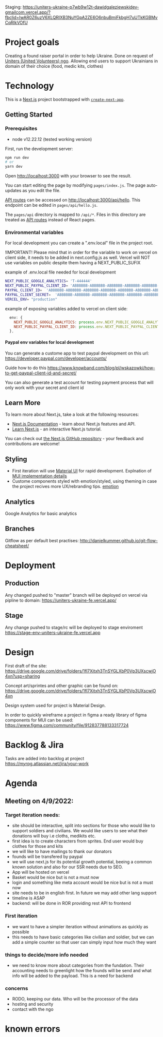 Staging: https://uniters-ukraine-p7wb9w12t-dawidgaleziewskidev-gmailcom.vercel.app/?fbclid=IwAR0Z6uzV6XLQRIXB3NuYGpA2ZE6O6nbuBmiFkbgH7uUTkKGBMvCqRlkVOfU


# Project goals

Creating a found raiser portal in order to help Ukraine. Done on request of [Uniters (United Volunteers) ngo](https://spis.ngo.pl/355390-fundacja-uniters-united-volunteers).
Allowing end users to support Ukrainians in domain of their choice (food, medic kits, clothes)

# Technology

This is a [Next.js](https://nextjs.org/) project bootstrapped with [`create-next-app`](https://github.com/vercel/next.js/tree/canary/packages/create-next-app).

## Getting Started

### Prerequisites

- node v12.22.12 (tested working version)

First, run the development server:

```bash
npm run dev
# or
yarn dev
```

Open [http://localhost:3000](http://localhost:3000) with your browser to see the result.

You can start editing the page by modifying `pages/index.js`. The page auto-updates as you edit the file.

[API routes](https://nextjs.org/docs/api-routes/introduction) can be accessed on [http://localhost:3000/api/hello](http://localhost:3000/api/hello). This endpoint can be edited in `pages/api/hello.js`.

The `pages/api` directory is mapped to `/api/*`. Files in this directory are treated as [API routes](https://nextjs.org/docs/api-routes/introduction) instead of React pages.

### Environmental variables

For local development you can create a ".env.local" file in the project root.

!IMPORTANT! Please mind that in order for the variable to work on vercel on client side, it needs to be added in next.config.js as well. Vercel will NOT use variables on public despite them having a NEXT_PUBLIC_SUFIX

example of .env.local file needed for local development

```bash
NEXT_PUBLIC_GOOGLE_ANALYTICS= 'T-444444'
NEXT_PUBLIC_PAYPAL_CLIENT_ID= 'ABBBBBB-ABBBBBB-ABBBBBB-ABBBBBB-ABBBBBB-ABBBBBB-ABBBBBB'
PAYPAL_CLIENT_ID=  'ABBBBBB-ABBBBBB-ABBBBBB-ABBBBBB-ABBBBBB-ABBBBBB-ABBBBBB'
PAYPAL_CLIENT_SECRET=  'ABBBBBB-ABBBBBB-ABBBBBB-ABBBBBB-ABBBBBB-ABBBBBB-ABBBBBB'
VERCEL_ENV= "production"
```

example of exposing variables added to vercel on client side:
```js
  env: {
    NEXT_PUBLIC_GOOGLE_ANALYTICS: process.env.NEXT_PUBLIC_GOOGLE_ANALYTIC,
    NEXT_PUBLIC_PAYPAL_CLIENT_ID: process.env.NEXT_PUBLIC_PAYPAL_CLIENT_ID,
  },
```

#### Paypal env variables for local development
You can generate a custome app to test paypal development on this url:
https://developer.paypal.com/developer/accounts/


Guide how to do this
https://www.knowband.com/blog/pl/wskazowki/how-to-get-paypal-client-id-and-secret/

You can also generate a test account for testing payment process that will only work with your secret and client id

## Learn More

To learn more about Next.js, take a look at the following resources:

- [Next.js Documentation](https://nextjs.org/docs) - learn about Next.js features and API.
- [Learn Next.js](https://nextjs.org/learn) - an interactive Next.js tutorial.

You can check out [the Next.js GitHub repository](https://github.com/vercel/next.js/) - your feedback and contributions are welcome!

## Styling

- First iteration will use [Material UI](https://mui.com/) for rapid development. Explnation of [MUI implementation details](https://dev.to/hajhosein/nextjs-mui-v5-tutorial-2k35)
- Custome components styled with emotion/styled, using theming in case the project recives more UX/rebranding tips. [emotion](https://emotion.sh/docs/styled)

## Analytics

Google Analytics for basic analytics

## Branches

Gitflow as per default best practises:
http://danielkummer.github.io/git-flow-cheatsheet/

# Deployment

## Production
Any changed pushed to "master" branch will be deployed on vercel via pipline to domain:
https://uniters-ukraine-fe.vercel.app/

## Stage
Any change pushed to stage/rc will be deployed to stage enviroment
https://stage-env-uniters-ukraine-fe.vercel.app

# Design

First draft of the site:
https://drive.google.com/drive/folders/1fl7Xitxh3TnSYGLXbP0Vp3UXscwjO4xn?usp=sharing

Concept art/sprintes and other graphic can be found on:
https://drive.google.com/drive/folders/1fl7Xitxh3TnSYGLXbP0Vp3UXscwjO4xn

Design system used for project is Material Design.

In order to quickly wireframe a project in figma a ready library of figma components for MUI can be used:
https://www.figma.com/community/file/912837788133317724

# Backlog & Jira

Tasks are added into backlog at project
https://myrpg.atlassian.net/jira/your-work

# Agenda

## Meeting on 4/9/2022:

### Target iteration needs:

- site should be interactive, split into sections for those who would like to support soldiers and civilians. We would like users to see what their donations will buy i.e cloths, medikits etc.
- first idea is to create characters from sprites. End user would buy clothes for those and kits
- we will like to have mailings to thank our donators
- founds will be transfered by paypal
- we will use next.js for its potential growth potential, beeing a common known solution and also for our SSR needs due to SEO.
- App will be hosted on vercel
- Basket would be nice but is not a must now
- login and something like meta account would be nice but is not a must now
- site needs to be in english first. In future we may add other lang support
- timeline is ASAP
- backend: will be done in ROR providing rest API to frontend

### First iteration

- we want to have a simpler iteration without animations as quickly as possible
- this needs to have basic categories like civilian and soldier, but we can add a simple counter so that user can simply input how much they want

### things to decide/more info needed

- we need to know more about categories from the fundation. Their accounting needs to greenlight how the founds will be send and what info will be added to the payload. This is a need for backend

### concerns

- RODO, keeping our data. Who will be the processor of the data
- hosting and security
- contact with the ngo

# known errors
